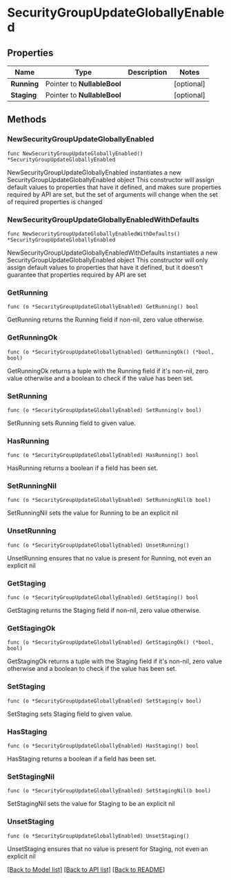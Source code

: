 # SecurityGroupUpdateGloballyEnabled

## Properties

Name | Type | Description | Notes
------------ | ------------- | ------------- | -------------
**Running** | Pointer to **NullableBool** |  | [optional] 
**Staging** | Pointer to **NullableBool** |  | [optional] 

## Methods

### NewSecurityGroupUpdateGloballyEnabled

`func NewSecurityGroupUpdateGloballyEnabled() *SecurityGroupUpdateGloballyEnabled`

NewSecurityGroupUpdateGloballyEnabled instantiates a new SecurityGroupUpdateGloballyEnabled object
This constructor will assign default values to properties that have it defined,
and makes sure properties required by API are set, but the set of arguments
will change when the set of required properties is changed

### NewSecurityGroupUpdateGloballyEnabledWithDefaults

`func NewSecurityGroupUpdateGloballyEnabledWithDefaults() *SecurityGroupUpdateGloballyEnabled`

NewSecurityGroupUpdateGloballyEnabledWithDefaults instantiates a new SecurityGroupUpdateGloballyEnabled object
This constructor will only assign default values to properties that have it defined,
but it doesn't guarantee that properties required by API are set

### GetRunning

`func (o *SecurityGroupUpdateGloballyEnabled) GetRunning() bool`

GetRunning returns the Running field if non-nil, zero value otherwise.

### GetRunningOk

`func (o *SecurityGroupUpdateGloballyEnabled) GetRunningOk() (*bool, bool)`

GetRunningOk returns a tuple with the Running field if it's non-nil, zero value otherwise
and a boolean to check if the value has been set.

### SetRunning

`func (o *SecurityGroupUpdateGloballyEnabled) SetRunning(v bool)`

SetRunning sets Running field to given value.

### HasRunning

`func (o *SecurityGroupUpdateGloballyEnabled) HasRunning() bool`

HasRunning returns a boolean if a field has been set.

### SetRunningNil

`func (o *SecurityGroupUpdateGloballyEnabled) SetRunningNil(b bool)`

 SetRunningNil sets the value for Running to be an explicit nil

### UnsetRunning
`func (o *SecurityGroupUpdateGloballyEnabled) UnsetRunning()`

UnsetRunning ensures that no value is present for Running, not even an explicit nil
### GetStaging

`func (o *SecurityGroupUpdateGloballyEnabled) GetStaging() bool`

GetStaging returns the Staging field if non-nil, zero value otherwise.

### GetStagingOk

`func (o *SecurityGroupUpdateGloballyEnabled) GetStagingOk() (*bool, bool)`

GetStagingOk returns a tuple with the Staging field if it's non-nil, zero value otherwise
and a boolean to check if the value has been set.

### SetStaging

`func (o *SecurityGroupUpdateGloballyEnabled) SetStaging(v bool)`

SetStaging sets Staging field to given value.

### HasStaging

`func (o *SecurityGroupUpdateGloballyEnabled) HasStaging() bool`

HasStaging returns a boolean if a field has been set.

### SetStagingNil

`func (o *SecurityGroupUpdateGloballyEnabled) SetStagingNil(b bool)`

 SetStagingNil sets the value for Staging to be an explicit nil

### UnsetStaging
`func (o *SecurityGroupUpdateGloballyEnabled) UnsetStaging()`

UnsetStaging ensures that no value is present for Staging, not even an explicit nil

[[Back to Model list]](../README.md#documentation-for-models) [[Back to API list]](../README.md#documentation-for-api-endpoints) [[Back to README]](../README.md)


